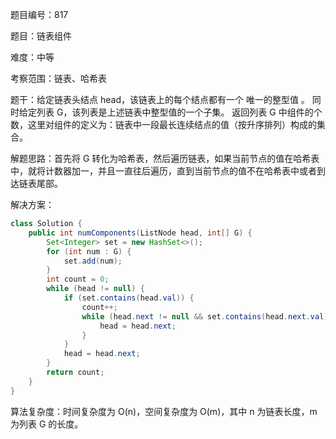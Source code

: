 题目编号：817

题目：链表组件

难度：中等

考察范围：链表、哈希表

题干：给定链表头结点 head，该链表上的每个结点都有一个 唯一的整型值 。
同时给定列表 G，该列表是上述链表中整型值的一个子集。
返回列表 G 中组件的个数，这里对组件的定义为：链表中一段最长连续结点的值（按升序排列）构成的集合。

解题思路：首先将 G 转化为哈希表，然后遍历链表，如果当前节点的值在哈希表中，就将计数器加一，并且一直往后遍历，直到当前节点的值不在哈希表中或者到达链表尾部。

解决方案：

```java
class Solution {
    public int numComponents(ListNode head, int[] G) {
        Set<Integer> set = new HashSet<>();
        for (int num : G) {
            set.add(num);
        }
        int count = 0;
        while (head != null) {
            if (set.contains(head.val)) {
                count++;
                while (head.next != null && set.contains(head.next.val)) {
                    head = head.next;
                }
            }
            head = head.next;
        }
        return count;
    }
}
```

算法复杂度：时间复杂度为 O(n)，空间复杂度为 O(m)，其中 n 为链表长度，m 为列表 G 的长度。